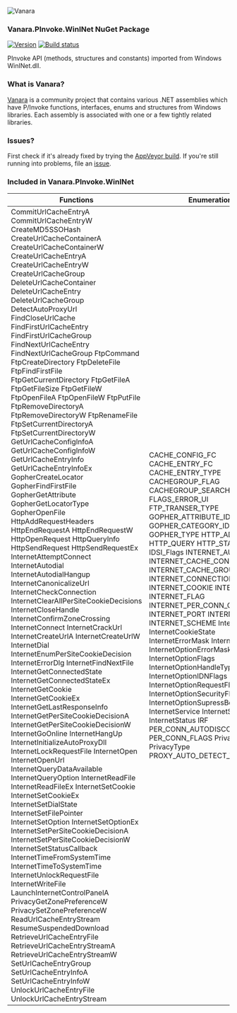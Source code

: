 ﻿![Vanara](https://raw.githubusercontent.com/dahall/Vanara/master/docs/icons/VanaraHeading.png)
### **Vanara.PInvoke.WinINet NuGet Package**
[![Version](https://img.shields.io/nuget/v/Vanara.PInvoke.WinINet?label=NuGet&style=flat-square)](https://github.com/dahall/Vanara/releases)
[![Build status](https://img.shields.io/appveyor/build/dahall/vanara?label=AppVeyor%20build&style=flat-square)](https://ci.appveyor.com/project/dahall/vanara)

PInvoke API (methods, structures and constants) imported from Windows WinINet.dll.

### **What is Vanara?**

[Vanara](https://github.com/dahall/Vanara) is a community project that contains various .NET assemblies which have P/Invoke functions, interfaces, enums and structures from Windows libraries. Each assembly is associated with one or a few tightly related libraries.

### **Issues?**

First check if it's already fixed by trying the [AppVeyor build](https://ci.appveyor.com/nuget/vanara-prerelease).
If you're still running into problems, file an [issue](https://github.com/dahall/Vanara/issues).

### **Included in Vanara.PInvoke.WinINet**

Functions | Enumerations | Structures
--- | --- | ---
CommitUrlCacheEntryA CommitUrlCacheEntryW CreateMD5SSOHash CreateUrlCacheContainerA CreateUrlCacheContainerW CreateUrlCacheEntryA CreateUrlCacheEntryW CreateUrlCacheGroup DeleteUrlCacheContainer DeleteUrlCacheEntry DeleteUrlCacheGroup DetectAutoProxyUrl FindCloseUrlCache FindFirstUrlCacheEntry FindFirstUrlCacheGroup FindNextUrlCacheEntry FindNextUrlCacheGroup FtpCommand FtpCreateDirectory FtpDeleteFile FtpFindFirstFile FtpGetCurrentDirectory FtpGetFileA FtpGetFileSize FtpGetFileW FtpOpenFileA FtpOpenFileW FtpPutFile FtpRemoveDirectoryA FtpRemoveDirectoryW FtpRenameFile FtpSetCurrentDirectoryA FtpSetCurrentDirectoryW GetUrlCacheConfigInfoA GetUrlCacheConfigInfoW GetUrlCacheEntryInfo GetUrlCacheEntryInfoEx GopherCreateLocator GopherFindFirstFile GopherGetAttribute GopherGetLocatorType GopherOpenFile HttpAddRequestHeaders HttpEndRequestA HttpEndRequestW HttpOpenRequest HttpQueryInfo HttpSendRequest HttpSendRequestEx InternetAttemptConnect InternetAutodial InternetAutodialHangup InternetCanonicalizeUrl InternetCheckConnection InternetClearAllPerSiteCookieDecisions InternetCloseHandle InternetConfirmZoneCrossing InternetConnect InternetCrackUrl InternetCreateUrlA InternetCreateUrlW InternetDial InternetEnumPerSiteCookieDecision InternetErrorDlg InternetFindNextFile InternetGetConnectedState InternetGetConnectedStateEx InternetGetCookie InternetGetCookieEx InternetGetLastResponseInfo InternetGetPerSiteCookieDecisionA InternetGetPerSiteCookieDecisionW InternetGoOnline InternetHangUp InternetInitializeAutoProxyDll InternetLockRequestFile InternetOpen InternetOpenUrl InternetQueryDataAvailable InternetQueryOption InternetReadFile InternetReadFileEx InternetSetCookie InternetSetCookieEx InternetSetDialState InternetSetFilePointer InternetSetOption InternetSetOptionEx InternetSetPerSiteCookieDecisionA InternetSetPerSiteCookieDecisionW InternetSetStatusCallback InternetTimeFromSystemTime InternetTimeToSystemTime InternetUnlockRequestFile InternetWriteFile LaunchInternetControlPanelA PrivacyGetZonePreferenceW PrivacySetZonePreferenceW ReadUrlCacheEntryStream ResumeSuspendedDownload RetrieveUrlCacheEntryFile RetrieveUrlCacheEntryStreamA RetrieveUrlCacheEntryStreamW SetUrlCacheEntryGroup SetUrlCacheEntryInfoA SetUrlCacheEntryInfoW UnlockUrlCacheEntryFile UnlockUrlCacheEntryStream  | CACHE_CONFIG_FC CACHE_ENTRY_FC CACHE_ENTRY_TYPE CACHEGROUP_FLAG CACHEGROUP_SEARCH FLAG_ICC FLAGS_ERROR_UI FTP_TRANSER_TYPE GOPHER_ATTRIBUTE_ID GOPHER_CATEGORY_ID GOPHER_TYPE HTTP_ADDREQ_FLAG HTTP_QUERY HTTP_STATUS ICU IDSI_Flags INTERNET_AUTODIAL INTERNET_CACHE_CONTAINER INTERNET_CACHE_GROUP INTERNET_CONNECTION INTERNET_COOKIE INTERNET_DIAL INTERNET_FLAG INTERNET_PER_CONN_OPTION_ID INTERNET_PORT INTERNET_RFC INTERNET_SCHEME InternetApiFlags InternetCookieState InternetErrorMask InternetOpenType InternetOptionErrorMask InternetOptionFlags InternetOptionHandleType InternetOptionIDNFlags InternetOptionRequestFlags InternetOptionSecurityFlags InternetOptionSupressBehavior InternetService InternetState InternetStatus IRF PER_CONN_AUTODISCOVERY_FLAGS PER_CONN_FLAGS PrivacyTemplate PrivacyType PROXY_AUTO_DETECT_TYPE                                                               | GOPHER_ATTRIBUTE_TYPE GOPHER_FIND_DATA InternetCookieHistory INTERNET_ASYNC_RESULT INTERNET_AUTH_NOTIFY_DATA INTERNET_BUFFERS INTERNET_CACHE_CONFIG_INFO INTERNET_CACHE_CONFIG_PATH_ENTRY INTERNET_CACHE_ENTRY_INFO INTERNET_CACHE_ENTRY_INFO_MGD INTERNET_CACHE_TIMESTAMPS INTERNET_CERTIFICATE_INFO INTERNET_DIAGNOSTIC_SOCKET_INFO INTERNET_PER_CONN_OPTION INTERNET_PER_CONN_OPTION_LIST INTERNET_PROXY_INFO INTERNET_VERSION_INFO URL_COMPONENTS HCACHEENTRYSTREAM HFINDCACHE HINTERNET ATTRIBUTETYPE INTERNET_PER_CONN_OPTION_Value GOPHER_ADMIN_ATTRIBUTE_TYPE GOPHER_MOD_DATE_ATTRIBUTE_TYPE GOPHER_TTL_ATTRIBUTE_TYPE GOPHER_SCORE_ATTRIBUTE_TYPE GOPHER_SCORE_RANGE_ATTRIBUTE_TYPE GOPHER_SITE_ATTRIBUTE_TYPE GOPHER_ORGANIZATION_ATTRIBUTE_TYPE GOPHER_LOCATION_ATTRIBUTE_TYPE GOPHER_GEOGRAPHICAL_LOCATION_ATTRIBUTE_TYPE GOPHER_TIMEZONE_ATTRIBUTE_TYPE GOPHER_PROVIDER_ATTRIBUTE_TYPE GOPHER_VERSION_ATTRIBUTE_TYPE GOPHER_ABSTRACT_ATTRIBUTE_TYPE GOPHER_VIEW_ATTRIBUTE_TYPE GOPHER_VERONICA_ATTRIBUTE_TYPE GOPHER_ASK_ATTRIBUTE_TYPE GOPHER_UNKNOWN_ATTRIBUTE_TYPE                                                                     
